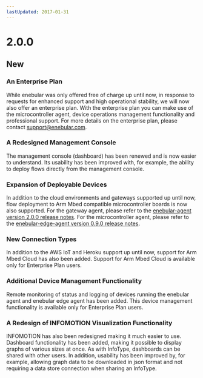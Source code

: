 ```yaml
---
lastUpdated: 2017-01-31
---
```


# 2.0.0

## New

### An Enterprise Plan
While enebular was only offered free of charge up until now, in response to requests for enhanced support and high operational stability, we will now also offer an enterprise plan. With the enterprise plan you can make use of the microcontroller agent, device operations management functionality and professional support. For more details on the enterprise plan, please contact support@enebular.com.

### A Redesigned Management Console
The management console (dashboard) has been renewed and is now easier to understand.
Its usability has been improved with, for example, the ability to deploy flows directly from the management console.

### Expansion of Deployable Devices
In addition to the cloud environments and gateways supported up until now, flow deployment to Arm Mbed compatible microcontroller boards is now also supported. For the gateway agent, please refer to the [enebular-agent version 2.0.0 release notes](../enebular-agent/2.0.0.md). For the microcontroller agent, please refer to the [enebular-edge-agent version 0.9.0 release notes](../enebular-edge-agent/0.9.0.md).

### New Connection Types
In addition to the AWS IoT and Heroku support up until now, support for Arm Mbed Cloud has also been added. Support for Arm Mbed Cloud is available only for Enterprise Plan users.

### Additional Device Management Functionality
Remote monitoring of status and logging of devices running the enebular agent and enebular edge agent has been added. This device management functionality is available only for Enterprise Plan users.

### A Redesign of INFOMOTION Visualization Functionality
INFOMOTION has also been redesigned making it much easier to use. Dashboard functionality has been added, making it possible to display graphs of various sizes at once. As with InfoType, dashboards can be shared with other users. In addition, usability has been improved by, for example, allowing graph data to be downloaded in json format and not requiring a data store connection when sharing an InfoType.

